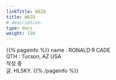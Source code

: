 ```yaml
---
linkTitle: W6ZQ
title: W6ZQ
# description: 
type: docs
weight: 150
---
```

{{% pageinfo %}}
name : RONALD R CADE<br>
QTH   : Tucson, AZ USA<br>
작성 중<br>
글. HL5KY.
{{% /pageinfo %}}